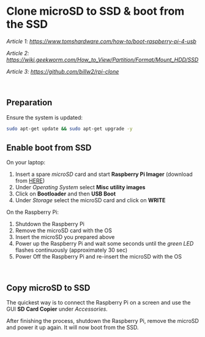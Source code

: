 # Clone microSD to SSD & boot from the SSD

*Article 1: https://www.tomshardware.com/how-to/boot-raspberry-pi-4-usb*

*Article 2: https://wiki.geekworm.com/How_to_View/Partition/Format/Mount_HDD/SSD*

*Article 3: https://github.com/billw2/rpi-clone*

<br>

## Preparation

Ensure the system is updated:
``` bash
sudo apt-get update && sudo apt-get upgrade -y
```

## Enable boot from SSD

On your laptop:
1. Insert a spare *microSD* card and start **Raspberry Pi Imager** (download from [HERE](https://www.raspberrypi.org/downloads/))
2. Under *Operating System* select **Misc utility images**
3. Click on **Bootloader** and then **USB Boot**
4. Under *Storage* select the microSD card and click on **WRITE**

On the Raspberry Pi:
1. Shutdown the Raspberry Pi
2. Remove the microSD card with the OS
3. Insert the microSD you prepared above
4. Power up the Raspberry Pi and wait some seconds until the *green LED* flashes continuously (approximately 30 sec)
5. Power Off the Raspberry Pi and re-insert the microSD with the OS

<br>

## Copy microSD to SSD

The quickest way is to connect the Raspberry Pi on a screen and use the GUI **SD Card Copier** under *Accessories*.

After finishing the process, shutdown the Raspberry Pi, remove the microSD and power it up again. It will now boot from the SSD. 

<br>

<!--
## Partition the drive 

Check if the USB SSD drive is recognised:
``` bash
sudo fdisk -l
```

You should see something like this:
``` bash
Disk /dev/sda: 447.13 GiB, 480103981056 bytes, 937703088 sectors
Disk model: 2115
Units: sectors of 1 * 512 = 512 bytes
Sector size (logical/physical): 512 bytes / 512 bytes
I/O size (minimum/optimal): 512 bytes / 33553920 bytes
```

Create the first partition of `16Gb`:
``` bash
sudo fdisk /dev/sda

Command (m for help): p

Command (m for help): n

Partition number (1-4, default 1): 1

First sector (65535-937703087, default 65535):

Last sector, +/-sectors or +/-size{K,M,G,T,P} (65535-937703087, default 937703087): +16G
```

Create a second partition in the remaining space:
``` bash
Command (m for help): p

Command (m for help): n

Partition number (1-4, default 1): 2

First sector (33619455-937703087, default 33619455):

Last sector, +/-sectors or +/-size{K,M,G,T,P} (33619455-937703087, default 937703087):
```

View the created partitions using the `p` command:
``` bash
Command (m for help): p
Disk /dev/sda: 447.13 GiB, 480103981056 bytes, 937703088 sectors
Disk model: 2115
Units: sectors of 1 * 512 = 512 bytes
Sector size (logical/physical): 512 bytes / 512 bytes
I/O size (minimum/optimal): 512 bytes / 33553920 bytes
Disklabel type: dos
Disk identifier: 0xbac72ff0

Device     Boot    Start       End   Sectors   Size Id Type
/dev/sda1          65535  33619454  33553920    16G 83 Linux
/dev/sda2       33619455 937703087 904083633 431.1G 83 Linux
```

To exit `fdisk` use the command `q`:
``` bash
Command (m for help): q
```

<br>
-->